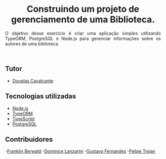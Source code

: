<h1 align="center">
  Construindo um projeto de gerenciamento de uma Biblioteca.
</h1>

<p align="justify">O objetivo desse exercício é criar uma aplicação simples utilizando TypeORM, PostgreSQL e Node.js para gerenciar informações sobre os autores de uma biblioteca.  </p> 


<br/>

## Tutor

- [Douglas Cavalcante](https://github.com/douglas-cavalcante)

##  Tecnologias utilizadas

- [Node.js](https://nodejs.org/en/)
- [TypeORM](https://typeorm.io/)
- [TypeScript](https://www.typescriptlang.org/)
- [PostgreSQL](https://www.postgresql.org/)

##  Contribuidores

-[Franklin Berwald](https://github.com/frankberwald)
-[Dominice Lanzarini](https://github.com/DominiceLanzarini)
-[Gustavo Fernandes](https://github.com/Gusstavosf)
-[Felipe Trojan](https://github.com/fetrojan)
